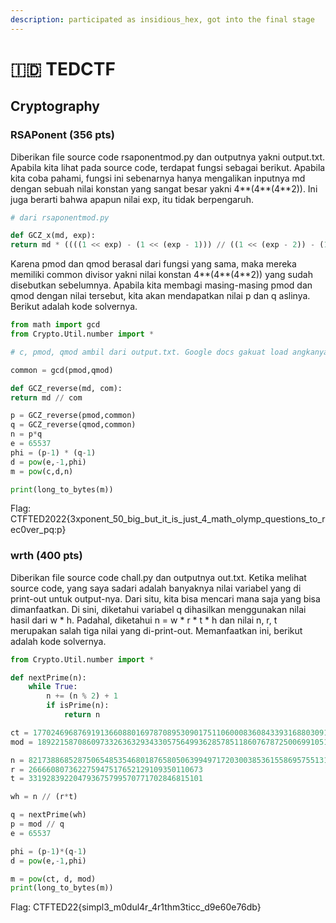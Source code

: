 ```yaml
---
description: participated as insidious_hex, got into the final stage
---
```


# 🇮🇩 TEDCTF

## Cryptography

### RSAPonent (356 pts)

Diberikan file source code rsaponentmod.py dan outputnya yakni output.txt. Apabila kita lihat pada source code, terdapat fungsi sebagai berikut. Apabila kita coba pahami, fungsi ini sebenarnya hanya mengalikan inputnya md dengan sebuah nilai konstan yang sangat besar yakni 4\*\*(4\*\*(4\*\*2)). Ini juga berarti bahwa apapun nilai exp, itu tidak berpengaruh.

```python
# dari rsaponentmod.py

def GCZ_x(md, exp):
return md * ((((1 << exp) - (1 << (exp - 1))) // ((1 << (exp - 2)) - (1 << (exp - 3)))) ** ( ((((1 << exp) - (1 << (exp - 1))) // ((1 << (exp - 2)) - (1 << (exp - 3)))) ** (((1 << exp) - (1 << (exp - 1))) // ((1 << (exp - 2)) - (1 << (exp - 3))))) ** ((((1 << exp) - (1 << (exp - 1))) // ((1 << (exp - 2)) - (1 << (exp - 3)))) >> 1)))
```

Karena pmod dan qmod berasal dari fungsi yang sama, maka mereka memiliki common divisor yakni nilai konstan 4\*\*(4\*\*(4\*\*2)) yang sudah disebutkan sebelumnya. Apabila kita membagi masing-masing pmod dan qmod dengan nilai tersebut, kita akan mendapatkan nilai p dan q aslinya. Berikut adalah kode solvernya.

```python
from math import gcd
from Crypto.Util.number import *

# c, pmod, qmod ambil dari output.txt. Google docs gakuat load angkanya :v

common = gcd(pmod,qmod)

def GCZ_reverse(md, com):
return md // com

p = GCZ_reverse(pmod,common)
q = GCZ_reverse(qmod,common)
n = p*q
e = 65537
phi = (p-1) * (q-1)
d = pow(e,-1,phi)
m = pow(c,d,n)

print(long_to_bytes(m))
```

Flag: CTFTED2022{3xponent\_50\_big\_but\_it\_is\_just\_4\_math\_olymp\_questions\_to\_rec0ver\_pq:p}

### wrth (400 pts)

Diberikan file source code chall.py dan outputnya out.txt. Ketika melihat source code, yang saya sadari adalah banyaknya nilai variabel yang di print-out untuk output-nya. Dari situ, kita bisa mencari mana saja yang bisa dimanfaatkan. Di sini, diketahui variabel q dihasilkan menggunakan nilai hasil dari w \* h. Padahal, diketahui n = w \* r \* t \* h dan nilai n, r, t merupakan salah tiga nilai yang di-print-out. Memanfaatkan ini, berikut adalah kode solvernya.

```python
from Crypto.Util.number import *

def nextPrime(n):
    while True:
        n += (n % 2) + 1
        if isPrime(n):
            return n

ct = 177024696876919136608801697870895309017511060008360843393168803091459108871081310687261495021280102809400672912669937418838413166284567379658516253300239346337924594495232478180364459634771085602051226475802179347980798365381215424
mod = 189221587086097332636329343305756499362857851186076787250069910515117168681235480811027829453952949101336969994487798651037022217096158597474386328262860440135780602095962544279103321094268887216509347681698819767258378399584105849

n = 8217388685287506548535468018765805063994971720300385361558695755131638364935786830537956922584660077190031593380891890817478632579664343292346640516832909
r = 266660807362275947517652129109350110673
t = 331928392204793675799570771702846815101

wh = n // (r*t)

q = nextPrime(wh)
p = mod // q
e = 65537

phi = (p-1)*(q-1)
d = pow(e,-1,phi)

m = pow(ct, d, mod)
print(long_to_bytes(m))
```

Flag: CTFTED22{simpl3\_m0dul4r\_4r1thm3ticc\_d9e60e76db}
